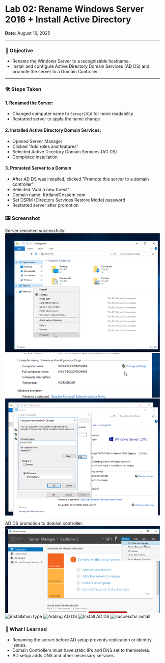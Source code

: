 # Lab 02: Rename Windows Server 2016 + Install Active Directory

**Date**: August 16, 2025

-------

### 🎯 Objective

- Rename the Windows Server to a recognizable hostname.
- Install and configure Active Directory Domain Services (AD DS) and promote the server to a Domain Controller.

-------

### 🛠️ Steps Taken

#### 1. Renamed the Server:
- Changed computer name to `Server2016` for more readability
- Restarted server to apply the name change

#### 2. Installed Active Directory Domain Services:

- Opened Server Manager
- Clicked "Add roles and features"
- Selected Active Directory Domain Services (AD DS)
- Completed installation

 #### 3. Promoted Server to a Domain

 - After AD DS was installed, clicked "Promote this server to a domain controller" 
 - Selected "Add a new forest"
 - Domain name: KirtlandGrissom.com
 - Set DSRM (Directory Services Restore Mode) password
 - Restarted server after promotion

### 🖼️ Screenshot

Server renamed successfully:
![Properties](./screenshots/lab02/Lab2-2.png) ![Original server name](./screenshots/lab02/Lab2-3.png) ![New server name](./screenshots/lab02/Lab2-4.png) 

AD DS promotion to domain controller:
![Add roles and Features](./screenshots/lab02/Lab2-5.png) ![installation type](./screenshots/lab02/Lab2/Lab2-6.png) 
![Adding AD DS](./screenshots/lab02/Lab2/Lab2-7.png) ![Install AD DS](./screenshots/lab02/Lab2/Lab2-8.png)
![successful install](./screenshots/lab02/Lab2/Lab2-9.png)

### 🧠 What I Learned

 - Renaming the server before AD setup prevents replication or identity issues.
 - Domain Controllers must have static IPs and DNS set to themselves.
 - AD setup adds DNS and other necessary services.
